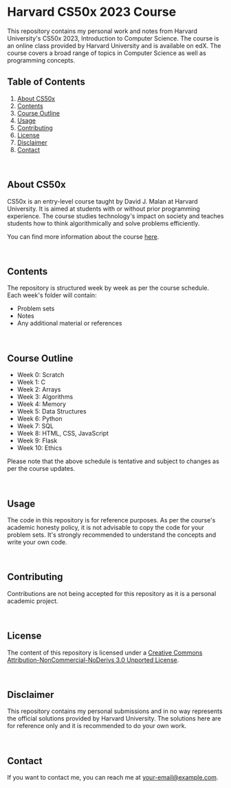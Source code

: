 # Harvard CS50x 2023 Course

This repository contains my personal work and notes from Harvard University's CS50x 2023, Introduction to Computer Science. The course is an online class provided by Harvard University and is available on edX. The course covers a broad range of topics in Computer Science as well as programming concepts.<br/>

## Table of Contents

1. [About CS50x](#about-cs50x)
2. [Contents](#contents)
3. [Course Outline](#course-outline)
4. [Usage](#usage)
5. [Contributing](#contributing)
6. [License](#license)
7. [Disclaimer](#disclaimer)
8. [Contact](#contact)

<br/>

## About CS50x

<a name="about-cs50x"></a>

CS50x is an entry-level course taught by David J. Malan at Harvard University. It is aimed at students with or without prior programming experience. The course studies technology's impact on society and teaches students how to think algorithmically and solve problems efficiently.<br/>

You can find more information about the course [here](https://cs50.harvard.edu/x/2023/).

<br/>

## Contents

<a name="contents"></a>

The repository is structured week by week as per the course schedule. Each week's folder will contain:

- Problem sets
- Notes
- Any additional material or references

<br/>

## Course Outline

<a name="course-outline"></a>

- Week 0: Scratch
- Week 1: C
- Week 2: Arrays
- Week 3: Algorithms
- Week 4: Memory
- Week 5: Data Structures
- Week 6: Python
- Week 7: SQL
- Week 8: HTML, CSS, JavaScript
- Week 9: Flask
- Week 10: Ethics

Please note that the above schedule is tentative and subject to changes as per the course updates.

<br/>

## Usage

<a name="usage"></a>

The code in this repository is for reference purposes. As per the course's academic honesty policy, it is not advisable to copy the code for your problem sets. It's strongly recommended to understand the concepts and write your own code.

<br/>

## Contributing

<a name="contributing"></a>

Contributions are not being accepted for this repository as it is a personal academic project.

<br/>

## License

<a name="license"></a>

The content of this repository is licensed under a [Creative Commons Attribution-NonCommercial-NoDerivs 3.0 Unported License](http://creativecommons.org/licenses/by-nc-nd/3.0/).

<br/>

## Disclaimer

<a name="disclaimer"></a>

This repository contains my personal submissions and in no way represents the official solutions provided by Harvard University. The solutions here are for reference only and it is recommended to do your own work.

<br/>

## Contact

<a name="contact"></a>

If you want to contact me, you can reach me at <your-email@example.com>.
